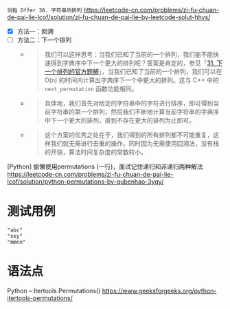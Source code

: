 
`剑指 Offer 38. 字符串的排列` https://leetcode-cn.com/problems/zi-fu-chuan-de-pai-lie-lcof/solution/zi-fu-chuan-de-pai-lie-by-leetcode-solut-hhvs/
- [x] 方法一：回溯
- [ ] 方法二：下一个排列
  * > 我们可以这样思考：当我们已知了当前的一个排列，我们能不能快速得到字典序中下一个更大的排列呢？答案是肯定的，参见「[31. 下一个排列的官方题解](https://leetcode-cn.com/problems/next-permutation/solution/xia-yi-ge-pai-lie-by-leetcode-solution/)」，当我们已知了当前的一个排列，我们可以在 O(n) 的时间内计算出字典序下一个中更大的排列。这与 C++ 中的 `next_permutation` 函数功能相同。
  * > 具体地，我们首先对给定的字符串中的字符进行排序，即可得到当前字符串的第一个排列，然后我们不断地计算当前字符串的字典序中下一个更大的排列，直到不存在更大的排列为止即可。
  * > 这个方案的优秀之处在于，我们得到的所有排列都不可能重复，这样我们就无需进行去重的操作。同时因为无需使用回溯法，没有栈的开销，算法时间复杂度的常数较小。

[Python] 偷懒使用permutations (一行)，面试记住递归和非递归两种解法 https://leetcode-cn.com/problems/zi-fu-chuan-de-pai-lie-lcof/solution/python-permutations-by-qubenhao-3yqy/

# 测试用例

```
"abc"
"xxy"
"mmnn"
```

# 语法点

Python – Itertools.Permutations() https://www.geeksforgeeks.org/python-itertools-permutations/
